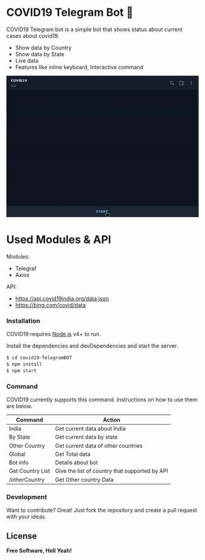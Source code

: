 # COVID19 Telegram Bot  :robot:

COVID19 Telegram bot is a simple bot that shows status about current cases about covid19.

  - Show data by Country
  - Show data by State
  - Live data
  - Features like inline keyboard, Interactive command


 ![Farmers Market Finder Demo](readmeFiles/demo.gif)


# Used Modules & API
Modules:
  - Telegraf
  - Axios

API:
 - https://api.covid19india.org/data.json
 - https://bing.com/covid/data

### Installation

COVID19 requires [Node.js](https://nodejs.org/) v4+ to run.

Install the dependencies and devDependencies and start the server.

```sh
$ cd covid19-TelegramBOT
$ npm install
$ npm start
```

### Command

COVID19 currently supports this command. Instructions on how to use them are below.

| Command | Action |
| ------ | ------ |
| India | Get current data about India |
| By State | Get current data by state |
| Other Country | Get current data of other countries |
| Global | Get Total data |
| Bot info | Details about bot |
| Get Country List | Give the list of country that supported by API |
| /otherCountry <countryName> | Get Other country Data|


### Development

Want to contribute? Great!
Just fork the repository and create a pull request with your ideas.

License
----
**Free Software, Hell Yeah!**

